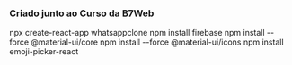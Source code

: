 ### Criado junto ao Curso da B7Web

npx create-react-app whatsappclone
npm install firebase
npm install --force @material-ui/core
npm install --force @material-ui/icons
npm install emoji-picker-react